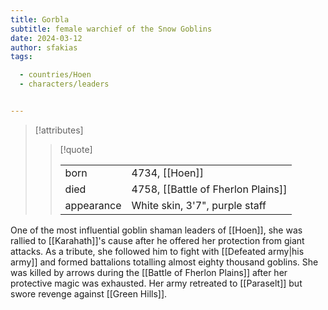 ```yaml
---
title: Gorbla
subtitle: female warchief of the Snow Goblins
date: 2024-03-12
author: sfakias
tags:

  - countries/Hoen
  - characters/leaders


---
```

> [!attributes]
> 
> > [!quote]
> >
> > | | |
> > | --- | --- |
> > | born | 4734, [[Hoen]] |
> > | died | 4758, [[Battle of Fherlon Plains]] |
> > | appearance | White skin, 3'7", purple staff |

One of the most influential goblin shaman leaders of [[Hoen]], she was rallied to [[Karahath]]'s cause after he offered her protection from giant attacks. As a tribute, she followed him to fight with [[Defeated army|his army]] and formed battalions totalling almost eighty thousand goblins. She was killed by arrows during the [[Battle of Fherlon Plains]] after her protective magic was exhausted. Her army retreated to [[Paraselt]] but swore revenge against [[Green Hills]].